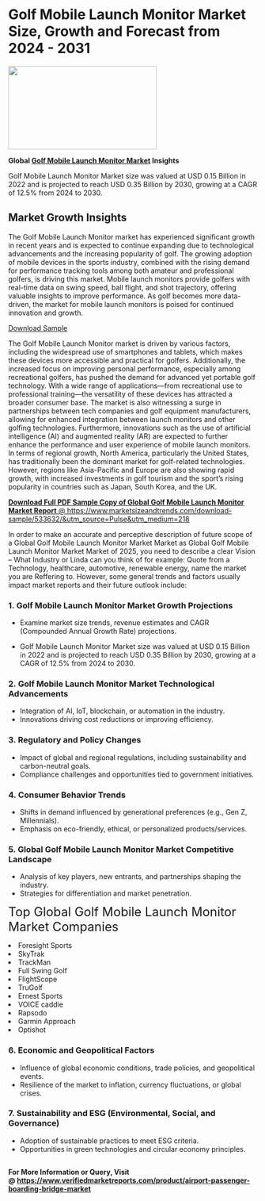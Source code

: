 <H1>Golf Mobile Launch Monitor Market Size, Growth and Forecast from 2024 - 2031</H1><img class="aligncenter size-medium wp-image-584254" src="https://thirdeyenews.in/wp-content/uploads/2024/09/Global-Market-Research-300x168.jpeg" alt="" width="300" height="168" /><p><strong>Global&nbsp;<a href="https://www.marketsizeandtrends.com/download-sample/533632/&amp;utm_source=Pulse&amp;utm_medium=218">Golf Mobile Launch Monitor Market</a> Insights</strong></p><p>Golf Mobile Launch Monitor Market size was valued at USD 0.15 Billion in 2022 and is projected to reach USD 0.35 Billion by 2030, growing at a CAGR of 12.5% from 2024 to 2030.</p><p><h2>Market Growth Insights</h2> The Golf Mobile Launch Monitor market has experienced significant growth in recent years and is expected to continue expanding due to technological advancements and the increasing popularity of golf. The growing adoption of mobile devices in the sports industry, combined with the rising demand for performance tracking tools among both amateur and professional golfers, is driving this market. Mobile launch monitors provide golfers with real-time data on swing speed, ball flight, and shot trajectory, offering valuable insights to improve performance. As golf becomes more data-driven, the market for mobile launch monitors is poised for continued innovation and growth. <p><a href="#">Download Sample</a></p> The Golf Mobile Launch Monitor market is driven by various factors, including the widespread use of smartphones and tablets, which makes these devices more accessible and practical for golfers. Additionally, the increased focus on improving personal performance, especially among recreational golfers, has pushed the demand for advanced yet portable golf technology. With a wide range of applications—from recreational use to professional training—the versatility of these devices has attracted a broader consumer base. The market is also witnessing a surge in partnerships between tech companies and golf equipment manufacturers, allowing for enhanced integration between launch monitors and other golfing technologies. Furthermore, innovations such as the use of artificial intelligence (AI) and augmented reality (AR) are expected to further enhance the performance and user experience of mobile launch monitors. In terms of regional growth, North America, particularly the United States, has traditionally been the dominant market for golf-related technologies. However, regions like Asia-Pacific and Europe are also showing rapid growth, with increased investments in golf tourism and the sport’s rising popularity in countries such as Japan, South Korea, and the UK. <p><a href="#"></p><p><span class=""><strong>Download Full PDF Sample Copy of Global Golf Mobile Launch Monitor Market Report</strong> @ <a href="https://www.marketsizeandtrends.com/download-sample/533632/&amp;utm_source=Pulse&amp;utm_medium=218" target="_blank">https://www.marketsizeandtrends.com/download-sample/533632/&amp;utm_source=Pulse&amp;utm_medium=218</a></span></p><p>In order to make an accurate and perceptive description of future scope of a Global&nbsp;Golf Mobile Launch Monitor Market Market as Global&nbsp;Golf Mobile Launch Monitor Market Market of 2025, you need to describe a clear Vision &ndash; What Industry or Linda can you think of for example: Quote from a Technology, healthcare, automotive, renewable energy, name the market you are Reffering to. However, some general trends and factors usually impact market reports and their future outlook include:</p><h3>1.&nbsp;<strong>Golf Mobile Launch Monitor Market Growth Projections</strong></h3><ul><li>Examine market size trends, revenue estimates and CAGR (Compounded Annual Growth Rate) projections.</li><li><p>Golf Mobile Launch Monitor Market size was valued at USD 0.15 Billion in 2022 and is projected to reach USD 0.35 Billion by 2030, growing at a CAGR of 12.5% from 2024 to 2030.</p></li></ul><h3>2.&nbsp;<strong>Golf Mobile Launch Monitor Market Technological Advancements</strong></h3><ul><li>Integration of AI, IoT, blockchain, or automation in the industry.</li><li>Innovations driving cost reductions or improving efficiency.</li></ul><h3>3.&nbsp;<strong>Regulatory and Policy Changes</strong></h3><ul><li>Impact of global and regional regulations, including sustainability and carbon-neutral goals.</li><li>Compliance challenges and opportunities tied to government initiatives.</li></ul><h3>4.&nbsp;<strong>Consumer Behavior Trends</strong></h3><ul><li>Shifts in demand influenced by generational preferences (e.g., Gen Z, Millennials).</li><li>Emphasis on eco-friendly, ethical, or personalized products/services.</li></ul><h3>5.&nbsp;<strong>Global Golf Mobile Launch Monitor Market Competitive Landscape</strong></h3><ul><li>Analysis of key players, new entrants, and partnerships shaping the industry.</li><li>Strategies for differentiation and market penetration.</li></ul><p data-pm-slice="1 1 []"><span style="color: inherit; font-family: inherit; font-size: 25px;">Top Global Golf Mobile Launch Monitor Market Companies</span></p><div class="" data-test-id=""><p><li>Foresight Sports</li><li> SkyTrak</li><li> TrackMan</li><li> Full Swing Golf</li><li> FlightScope</li><li> TruGolf</li><li> Ernest Sports</li><li> VOICE caddie</li><li> Rapsodo</li><li> Garmin Approach</li><li> Optishot</li></p></div><h3>6.&nbsp;<strong>Economic and Geopolitical Factors</strong></h3><ul><li>Influence of global economic conditions, trade policies, and geopolitical events.</li><li>Resilience of the market to inflation, currency fluctuations, or global crises.</li></ul><h3>7.&nbsp;<strong>Sustainability and ESG (Environmental, Social, and Governance)</strong></h3><ul><li>Adoption of sustainable practices to meet ESG criteria.</li><li>Opportunities in green technologies and circular economy principles.</li></ul><h2><strong style="font-size: 14px;">For More Information or Query, Visit @&nbsp;</strong><a style="background-color: #ffffff; font-size: 14px;" href="https://www.marketsizeandtrends.com/report/golf-mobile-launch-monitor-market/" target="_blank">https://www.verifiedmarketreports.com/product/airport-passenger-boarding-bridge-market</a></h2>
